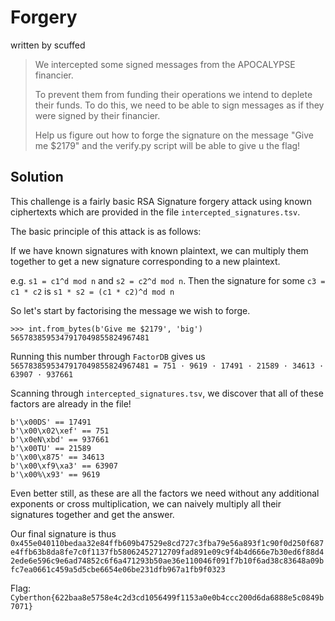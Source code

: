 # Forgery
written by scuffed
> We intercepted some signed messages from the APOCALYPSE financier.
>
> To prevent them from funding their operations we intend to deplete their funds. To do this, we need to be able to sign messages as if they were signed by their financier.
>
> Help us figure out how to forge the signature on the message "Give me $2179" and the verify.py script will be able to give u the flag!

## Solution
This challenge is a fairly basic RSA Signature forgery attack using known ciphertexts which are provided in the file `intercepted_signatures.tsv`. 

The basic principle of this attack is as follows:

If we have known signatures with known plaintext, we can multiply them together to get a new signature corresponding to a new plaintext.

e.g. `s1 = c1^d mod n` and `s2 = c2^d mod n`. Then the signature for some `c3 = c1 * c2` is `s1 * s2 = (c1 * c2)^d mod n`

So let's start by factorising the message we wish to forge.
```
>>> int.from_bytes(b'Give me $2179', 'big')                                                                             
5657838595347917049855824967481  
```
Running this number through `FactorDB` gives us `5657838595347917049855824967481 = 751 · 9619 · 17491 · 21589 · 34613 · 63907 · 937661`

Scanning through `intercepted_signatures.tsv`, we discover that all of these factors are already in the file!
```
b'\x00DS' == 17491
b'\x00\x02\xef' == 751
b'\x0eN\xbd' == 937661
b'\x00TU' == 21589
b'\x00\x875' == 34613
b'\x00\xf9\xa3' == 63907
b'\x00%\x93' == 9619
```
Even better still, as these are all the factors we need without any additional exponents or cross multiplication, we can naively multiply all their signatures together and get the answer.

Our final signature is thus `0x455e040110bedaa32e84ffb609b47529e8cd727c3fba79e56a893f1c90f0d250f687e4ffb63b8da8fe7c0f1137fb58062452712709fad891e09c9f4b4d666e7b30ed6f88d42ede6e596c9e6ad74852c6f6a471293b50ae36e110046f091f7b10f6ad38c83648a09bfc7ea0661c459a5d5cbe6654e06be231dfb967a1fb9f0323`

Flag: `Cyberthon{622baa8e5758e4c2d3cd1056499f1153a0e0b4ccc200d6da6888e5c0849b7071}`

